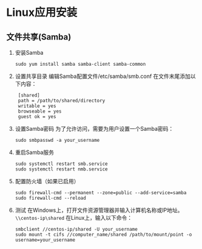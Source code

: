 # Linux应用安装

## 文件共享(Samba)

1. 安装Samba
   ```shell
   sudo yum install samba samba-client samba-common
   ```
2. 设置共享目录
   编辑Samba配置文件/etc/samba/smb.conf 在文件末尾添加以下内容：
   ```text
    [shared]
    path = /path/to/shared/directory
    writable = yes
    browseable = yes
    guest ok = yes
   ```
3. 设置Samba密码
   为了允许访问，需要为用户设置一个Samba密码：
   ```shell
   sudo smbpasswd -a your_username
   ```
4. 重启Samba服务
   ```shell
   sudo systemctl restart smb.service
   sudo systemctl restart nmb.service
   ```
5. 配置防火墙（如果已启用）
   ```shell
   sudo firewall-cmd --permanent --zone=public --add-service=samba
   sudo firewall-cmd --reload
   ```
6. 测试
   在Windows上，打开文件资源管理器并输入计算机名称或IP地址。`\\centos-ip\shared`
   在Linux上，输入以下命令：
   ```shell
   smbclient //centos-ip/shared -U your_username
   sudo mount -t cifs //computer_name/shared /path/to/mount/point -o username=your_username
   ```
